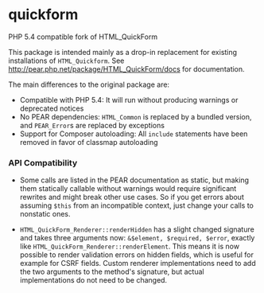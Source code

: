 quickform
=========

PHP 5.4 compatible fork of HTML_QuickForm

This package is intended mainly as a drop-in replacement for existing installations of `HTML_Quickform`. See http://pear.php.net/package/HTML_QuickForm/docs for documentation.

The main differences to the original package are:

 - Compatible with PHP 5.4: It will run without producing warnings or deprecated notices
 - No PEAR dependencies: `HTML_Common` is replaced by a bundled version, and `PEAR_Error`s are replaced by exceptions
 - Support for Composer autoloading: All ``include`` statements have been removed in favor of classmap autoloading

### API Compatibility

 - Some calls are listed in the PEAR documentation as static, but making them statically callable without warnings would require significant rewrites and might break other use cases. So if you get errors about assuming `$this` from an incompatible context, just change your calls to nonstatic ones.

  - `HTML_QuickForm_Renderer::renderHidden` has a slight changed signature and takes three arguments now: `&$element, $required, $error`, exactly like `HTML_QuickForm_Renderer::renderElement`. This means it is now possible to render validation errors on hidden fields, which is useful for example for CSRF fields. Custom renderer implementations need to add the two arguments to the method's signature, but actual implementations do not need to be changed.

